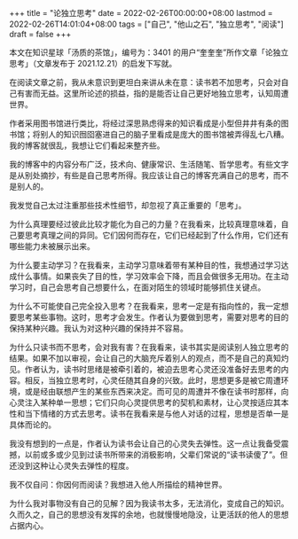+++
title = "论独立思考"
date = 2022-02-26T00:00:00+08:00
lastmod = 2022-02-26T14:01:04+08:00
tags = ["自己", "他山之石", "独立思考", "阅读"]
draft = false
+++

本文在知识星球「汤质的茶馆」，编号为：3401 的用户“奎奎奎”所作文章「论独立思考」（文章发布于 2021.12.21）的启发下写就。

在阅读文章之前，我从未意识到更坦白来讲从未在意：读书若不加思考，只会对自己有害而无益。这里所论述的损益，指的是能否让自己更好地独立思考，认知周遭世界。

作者采用图书馆进行类比，将经过深思熟虑得来的知识看成是小型但井井有条的图书馆；将别人的知识囫囵塞进自己的脑子里看成是庞大的图书馆被弄得乱七八糟。我的博客就很乱，我想让它们看起来整齐些。

我的博客中的内容分布广泛，技术向、健康常识、生活随笔、哲学思考。有些文字是从别处摘抄，有些是自己思考所得。我应该让自己的博客充满自己的思考，而不是别人的。

我发觉自己太过注重那些技术性细节，却忽视了真正重要的「思考」。

为什么真理要经过彼此比较才能化为自己的力量？在我看来，比较真理意味着，自己要思考真理之间的异同。它们因何而存在，它们已经起到了什么作用，它们还有哪些能力未被展示出来。

为什么要主动学习？在我看来，主动学习意味着带有某种目的性，我想通过学习达成什么事情。如果丧失了目的性，学习效率会下降，而且会做很多无用功。在主动学习时，自己会思考自己想要什么，在面对陌生的领域时能够抓住关键点。

为什么不可能使自己完全投入思考？在我看来，思考一定是有指向性的，我一定想要思考某些事物。这时，思考才会发生。作者认为要做到思考，需要对思考的目的保持某种兴趣。我认为对这种兴趣的保持并不容易。

为什么只读书而不思考，会对我有害？在我看来，读书其实是阅读别人独立思考的结果。如果不加以审视，会让自己的大脑充斥着别人的观点，而不是自己的真知灼见。作者认为，读书时思绪是被牵引着的，被迫去思考心灵还没准备好去思考的内容。相反，当独立思考时，心灵任随其自身的兴致。此时，思想更多是被它周遭环境，或是经由联想产生的某些东西来决定。而可见的周遭并不像在读书时那样，向心灵注入某种单一思想；它们只向心灵提供思考的契机和素材，让心灵按适应其本性和当下情绪的方式去思考。读书在我看来是与他人对话的过程，思想是否单一是具体而论的。

我没有想到的一点是，作者认为读书会让自己的心灵失去弹性。这一点让我备受震撼，以前或多或少见到过读书所带来的消极影响，父辈们常说的“读书读傻了”。但还没到这种让心灵失去弹性的程度。

我不仅自问：你因何而阅读？我想进入他人所描绘的精神世界。

为什么我对事物没有自己的见解？因为我读书太多，无法消化，变成自己的知识。久而久之，自己的思想没有发挥的余地，也就慢慢地隐没，让更活跃的他人的思想占据内心。